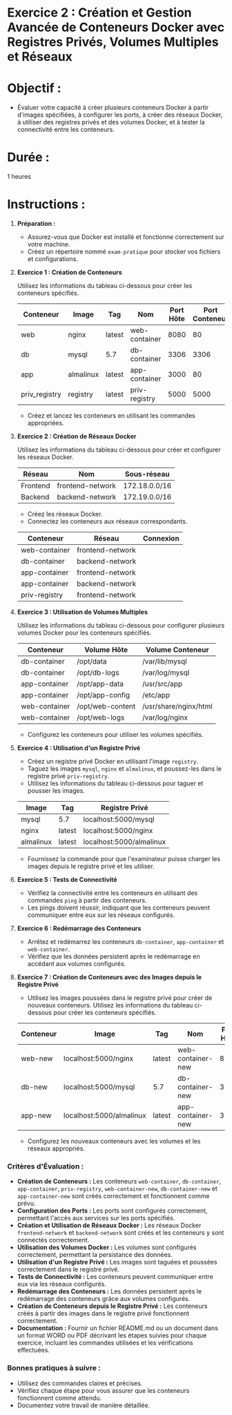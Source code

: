 # Exercice 2 : Création et Gestion Avancée de Conteneurs Docker avec Registres Privés, Volumes Multiples et Réseaux

# Objectif :
- Évaluer votre capacité à créer plusieurs conteneurs Docker à partir d'images spécifiées, à configurer les ports, à créer des réseaux Docker, à utiliser des registres privés et des volumes Docker, et à tester la connectivité entre les conteneurs.

# Durée :
1 heures

# Instructions :

1. **Préparation :**
   - Assurez-vous que Docker est installé et fonctionne correctement sur votre machine.
   - Créez un répertoire nommé `exam-pratique` pour stocker vos fichiers et configurations.

2. **Exercice 1 : Création de Conteneurs**

   Utilisez les informations du tableau ci-dessous pour créer les conteneurs spécifiés.

   | Conteneur       | Image        | Tag   | Nom              | Port Hôte | Port Conteneur |
   |-----------------|--------------|-------|------------------|-----------|----------------|
   | web             | nginx        | latest| web-container    | 8080      | 80             |
   | db              | mysql        | 5.7   | db-container     | 3306      | 3306           |
   | app             | almalinux    | latest| app-container    | 3000      | 80             |
   | priv_registry   | registry     | latest| priv-registry    | 5000      | 5000           |

   - Créez et lancez les conteneurs en utilisant les commandes appropriées.

3. **Exercice 2 : Création de Réseaux Docker**

   Utilisez les informations du tableau ci-dessous pour créer et configurer les réseaux Docker.

   | Réseau    | Nom              | Sous-réseau   |
   |-----------|------------------|---------------|
   | Frontend  | frontend-network | 172.18.0.0/16 |
   | Backend   | backend-network  | 172.19.0.0/16 |

   - Créez les réseaux Docker.
   - Connectez les conteneurs aux réseaux correspondants.

   | Conteneur       | Réseau            | Connexion                                  |
   |-----------------|-------------------|--------------------------------------------|
   | web-container   | frontend-network  |                                            |
   | db-container    | backend-network   |                                            |
   | app-container   | frontend-network  |                                            |
   | app-container   | backend-network   |                                            |
   | priv-registry   | frontend-network  |                                            |

4. **Exercice 3 : Utilisation de Volumes Multiples**

   Utilisez les informations du tableau ci-dessous pour configurer plusieurs volumes Docker pour les conteneurs spécifiés.

   | Conteneur       | Volume Hôte            | Volume Conteneur        |
   |-----------------|------------------------|-------------------------|
   | db-container    | /opt/data              | /var/lib/mysql          |
   | db-container    | /opt/db-logs           | /var/log/mysql          |
   | app-container   | /opt/app-data          | /usr/src/app            |
   | app-container   | /opt/app-config        | /etc/app                |
   | web-container   | /opt/web-content       | /usr/share/nginx/html   |
   | web-container   | /opt/web-logs          | /var/log/nginx          |

   - Configurez les conteneurs pour utiliser les volumes spécifiés.

5. **Exercice 4 : Utilisation d'un Registre Privé**

   - Créez un registre privé Docker en utilisant l'image `registry`.
   - Taguez les images `mysql`, `nginx` et `almalinux`, et poussez-les dans le registre privé `priv-registry`.
   - Utilisez les informations du tableau ci-dessous pour taguer et pousser les images.

   | Image     | Tag   | Registre Privé          |
   |-----------|-------|-------------------------|
   | mysql     | 5.7   | localhost:5000/mysql    |
   | nginx     | latest| localhost:5000/nginx    |
   | almalinux | latest| localhost:5000/almalinux|

   - Fournissez la commande pour que l'examinateur puisse charger les images depuis le registre privé et les utiliser.

6. **Exercice 5 : Tests de Connectivité**

   - Vérifiez la connectivité entre les conteneurs en utilisant des commandes `ping` à partir des conteneurs.
   - Les pings doivent réussir, indiquant que les conteneurs peuvent communiquer entre eux sur les réseaux configurés.

7. **Exercice 6 : Redémarrage des Conteneurs**

   - Arrêtez et redémarrez les conteneurs `db-container`, `app-container` et `web-container`.
   - Vérifiez que les données persistent après le redémarrage en accédant aux volumes configurés.

8. **Exercice 7 : Création de Conteneurs avec des Images depuis le Registre Privé**

   - Utilisez les images poussées dans le registre privé pour créer de nouveaux conteneurs. Utilisez les informations du tableau ci-dessous pour créer les conteneurs spécifiés.

   | Conteneur       | Image                        | Tag   | Nom              | Port Hôte | Port Conteneur |
   |-----------------|------------------------------|-------|------------------|-----------|----------------|
   | web-new         | localhost:5000/nginx         | latest| web-container-new| 8081      | 80             |
   | db-new          | localhost:5000/mysql         | 5.7   | db-container-new | 3307      | 3306           |
   | app-new         | localhost:5000/almalinux     | latest| app-container-new| 3001      | 80             |

   - Configurez les nouveaux conteneurs avec les volumes et les réseaux appropriés.

### Critères d'Évaluation :
   - **Création de Conteneurs :** Les conteneurs `web-container`, `db-container`, `app-container`, `priv-registry`, `web-container-new`, `db-container-new` et `app-container-new` sont créés correctement et fonctionnent comme prévu.
   - **Configuration des Ports :** Les ports sont configurés correctement, permettant l'accès aux services sur les ports spécifiés.
   - **Création et Utilisation de Réseaux Docker :** Les réseaux Docker `frontend-network` et `backend-network` sont créés et les conteneurs y sont connectés correctement.
   - **Utilisation des Volumes Docker :** Les volumes sont configurés correctement, permettant la persistance des données.
   - **Utilisation d'un Registre Privé :** Les images sont taguées et poussées correctement dans le registre privé.
   - **Tests de Connectivité :** Les conteneurs peuvent communiquer entre eux via les réseaux configurés.
   - **Redémarrage des Conteneurs :** Les données persistent après le redémarrage des conteneurs grâce aux volumes configurés.
   - **Création de Conteneurs depuis le Registre Privé :** Les conteneurs créés à partir des images dans le registre privé fonctionnent correctement.
   - **Documentation :** Fournir un fichier README.md ou un document dans un format WORD ou PDF décrivant les étapes suivies pour chaque exercice, incluant les commandes utilisées et les vérifications effectuées.

### Bonnes pratiques à suivre :
- Utilisez des commandes claires et précises.
- Vérifiez chaque étape pour vous assurer que les conteneurs fonctionnent comme attendu.
- Documentez votre travail de manière détaillée.
